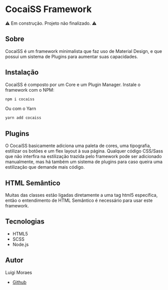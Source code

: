 # CocaiSS Framework

:warning: Em construção. Projeto não finalizado. :warning:

## Sobre

CocaiSS é um framework minimalista que faz uso de Material Design, e que possui
um sistema de Plugins para aumentar suas capacidades.

## Instalação

CocaiSS é composto por um Core e um Plugin Manager.
Instale o framework com o NPM:

```bash
npm i cocaiss
```

Ou com o Yarn
```bash
yarn add cocaiss
```

## Plugins

O CocaiSS basicamente adiciona uma paleta de cores, uma tipografia, estilizar
os botões e um flex layout à sua página. Qualquer código CSS/Sass que não
interfira na estilização trazida pelo framework pode ser adicionado manualmente,
mas há também um sistema de plugins para caso queira uma estilização que demande
mais código.

## HTML Semântico

Muitas das classes estão ligadas diretamente a uma tag html5 específica,
então o entendimento de HTML Semântico é necessário para usar este framework.

## Tecnologias

-   HTML5
-   SCSS
-   Node.js

## Autor

Luigi Moraes

-   [Github](https://github.com/luigi-ms)
